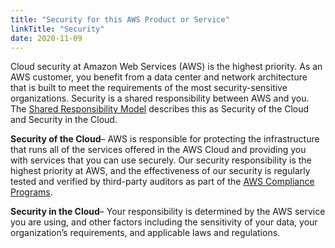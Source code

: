 ```yaml
---
title: "Security for this AWS Product or Service"
linkTitle: "Security"
date: 2020-11-09
---
```


Cloud security at Amazon Web Services (AWS) is the highest priority. As an AWS
customer, you benefit from a data center and network architecture that is built to meet the
requirements of the most security-sensitive organizations. Security is a shared responsibility
between AWS and you. The [Shared Responsibility Model](https://aws.amazon.com/compliance/shared-responsibility-model/)
describes this as Security of the Cloud and Security in the Cloud.

**Security of the Cloud**–  AWS is responsible for
protecting the infrastructure that runs all of the services offered in the AWS Cloud and
providing you with services that you can use securely. Our security responsibility is the
highest priority at AWS, and the effectiveness of our security is regularly tested and
verified by third-party auditors as part of the [AWS Compliance Programs](https://aws.amazon.com/compliance/programs/).

**Security in the Cloud**– Your responsibility is
determined by the AWS service you are using, and other factors including the sensitivity of
your data, your organization’s requirements, and applicable laws and regulations.
